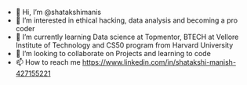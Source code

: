 - 👋 Hi, I’m @shatakshimanis 
- 👀 I’m interested in ethical hacking, data analysis and becoming a pro coder
- 🌱 I’m currently learning Data science at Topmentor, BTECH at Vellore Institute of Technology and CS50 program from Harvard University
- 💞️ I’m looking to collaborate on Projects and learning to code
- 📫 How to reach me https://www.linkedin.com/in/shatakshi-manish-427155221

<!---
shatakshimanis/shatakshimanis is a ✨ special ✨ repository because its `README.md` (this file) appears on your GitHub profile.
You can click the Preview link to take a look at your changes.
--->
